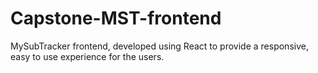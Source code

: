 # Capstone-MST-frontend
MySubTracker frontend, developed using React to provide a responsive, easy to use experience for the users.
